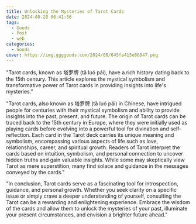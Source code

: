 ```yaml
---
title: Unlocking the Mysteries of Tarot Cards
date: 2024-08-28 06:41:56
tags:
  - Goods
  - Post
  - web
categories:
  - Goods
cover: https://img.ggggoods.com/2024/08/645fa415e86947.png
---
```


"Tarot cards, known as 塔罗牌 (tǎ luó pái), have a rich history dating back to the 15th century. This article explores the mystical symbolism and transformative power of Tarot cards in providing insights into life's mysteries."

"Tarot cards, also known as 塔罗牌 (tǎ luó pái) in Chinese, have intrigued people for centuries with their mystical symbolism and ability to provide insights into the past, present, and future. The origin of Tarot cards can be traced back to the 15th century in Europe, where they were initially used as playing cards before evolving into a powerful tool for divination and self-reflection. Each card in the Tarot deck carries its unique meaning and symbolism, encompassing various aspects of life such as love, relationships, career, and spiritual growth. Readers of Tarot interpret the cards based on intuition, symbolism, and personal connection to uncover hidden truths and gain valuable insights. While some may skeptically view Tarot as mere superstition, many find solace and guidance in the messages conveyed by the cards."

"In conclusion, Tarot cards serve as a fascinating tool for introspection, guidance, and personal growth. Whether you seek clarity on a specific issue or simply crave a deeper understanding of yourself, consulting the Tarot can be a rewarding and enlightening experience. Embrace the wisdom of the cards and allow them to unlock the mysteries of your past, illuminate your present circumstances, and envision a brighter future ahead."

